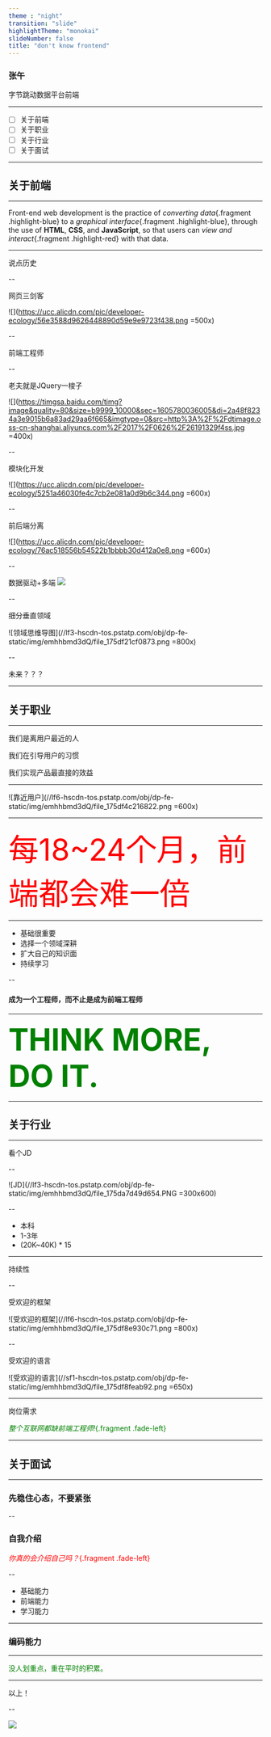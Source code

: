 ```yaml
---
theme : "night"
transition: "slide"
highlightTheme: "monokai"
slideNumber: false
title: "don't know frontend"
---
```


### 张午

字节跳动数据平台前端

---

-  [ ]  关于前端
-  [ ]  关于职业
-  [ ]  关于行业
-  [ ]  关于面试

---


## 关于前端

---

Front-end web development is the practice of *converting data*{.fragment .highlight-blue} to a *graphical interface*{.fragment .highlight-blue}, through the use of **HTML**, **CSS**, and **JavaScript**, so that users can *view and interact*{.fragment .highlight-red} with that data.

---

说点历史

--

网页三剑客

![](https://ucc.alicdn.com/pic/developer-ecology/56e3588d9626448890d59e9e9723f438.png =500x)

--

前端工程师

--

老夫就是JQuery一梭子

![](https://timgsa.baidu.com/timg?image&quality=80&size=b9999_10000&sec=1605780036005&di=2a48f8234a3e9015b6a83ad29aa6f665&imgtype=0&src=http%3A%2F%2Fdtimage.oss-cn-shanghai.aliyuncs.com%2F2017%2F0626%2F26191329f4ss.jpg =400x)

--

模块化开发

![](https://ucc.alicdn.com/pic/developer-ecology/5251a46030fe4c7cb2e081a0d9b6c344.png =600x)

--

前后端分离

![](https://ucc.alicdn.com/pic/developer-ecology/76ac518556b54522b1bbbb30d412a0e8.png =600x)

--

数据驱动+多端
![](https://ucc.alicdn.com/pic/developer-ecology/753b7e0503c64cf4acc64a2b87794bef.png)

--

细分垂直领域

![领域思维导图](//lf3-hscdn-tos.pstatp.com/obj/dp-fe-static/img/emhhbmd3dQ/file_175df21cf0873.png =800x)

--

未来？？？

---

## 关于职业

---

我们是离用户最近的人

我们在引导用户的习惯

我们实现产品最直接的效益

---

![靠近用户](//lf6-hscdn-tos.pstatp.com/obj/dp-fe-static/img/emhhbmd3dQ/file_175df4c216822.png =600x)

---

<span style="font-size: 60px; color: red">每18~24个月，前端都会难一倍</span>

---

- 基础很重要
- 选择一个领域深耕
- 扩大自己的知识面
- 持续学习

--

#### 成为一个工程师，而不止是成为前端工程师

---

<span style="font-size: 60px; color: green; font-weight: bold">THINK MORE, DO IT.</span>

---

## 关于行业

---

看个JD

--

![JD](//lf3-hscdn-tos.pstatp.com/obj/dp-fe-static/img/emhhbmd3dQ/file_175da7d49d654.PNG =300x600)

--

- 本科
- 1-3年
- (20K~40K) * 15

---

持续性

--

受欢迎的框架

![受欢迎的框架](//lf6-hscdn-tos.pstatp.com/obj/dp-fe-static/img/emhhbmd3dQ/file_175df8e930c71.png =800x)

--

受欢迎的语言

![受欢迎的语言](//sf1-hscdn-tos.pstatp.com/obj/dp-fe-static/img/emhhbmd3dQ/file_175df8feab92.png =650x)

---

岗位需求

<span style="color: green">*整个互联网都缺前端工程师!*{.fragment .fade-left}</span>

---

## 关于面试

---

### 先稳住心态，不要紧张

--

### 自我介绍

<span style="color: red">*你真的会介绍自己吗？*{.fragment .fade-left}</span>

--

- 基础能力
- 前端能力
- 学习能力

---

### 编码能力

---

<span style="color: green">没人划重点，重在平时的积累。</span>

---

以上！

--

![](https://raw.githubusercontent.com/saucxs/full_stack_knowledge_list/master/article/wechat/wechat.jpeg)

